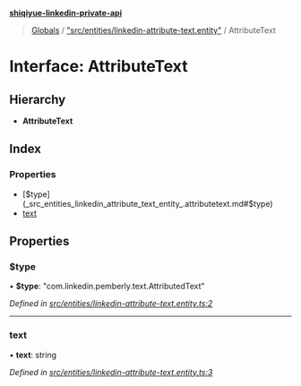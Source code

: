 **[shiqiyue-linkedin-private-api](../README.md)**

> [Globals](../globals.md) / ["src/entities/linkedin-attribute-text.entity"](../modules/_src_entities_linkedin_attribute_text_entity_.md) / AttributeText

# Interface: AttributeText

## Hierarchy

* **AttributeText**

## Index

### Properties

* [$type](_src_entities_linkedin_attribute_text_entity_.attributetext.md#$type)
* [text](_src_entities_linkedin_attribute_text_entity_.attributetext.md#text)

## Properties

### $type

•  **$type**: \"com.linkedin.pemberly.text.AttributedText\"

*Defined in [src/entities/linkedin-attribute-text.entity.ts:2](https://github.com/shiqiyue/linkedin-private-api/blob/b8aba7b/src/entities/linkedin-attribute-text.entity.ts#L2)*

___

### text

•  **text**: string

*Defined in [src/entities/linkedin-attribute-text.entity.ts:3](https://github.com/shiqiyue/linkedin-private-api/blob/b8aba7b/src/entities/linkedin-attribute-text.entity.ts#L3)*
